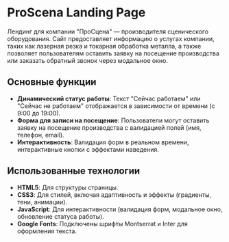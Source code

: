 # ProScena Landing Page

Лендинг для компании "ПроСцена" — производителя сценического оборудования. Сайт предоставляет информацию о услугах компании, таких как лазерная резка и токарная обработка металла, а также позволяет пользователям оставить заявку на посещение производства или заказать обратный звонок через модальное окно.

## Основные функции
- **Динамический статус работы**: Текст "Сейчас работаем" или "Сейчас не работаем" отображается в зависимости от времени (с 9:00 до 19:00).
- **Форма для записи на посещение**: Пользователи могут оставить заявку на посещение производства с валидацией полей (имя, телефон, email).
- **Интерактивность**: Валидация форм в реальном времени, интерактивные кнопки с эффектами наведения.

## Использованные технологии
- **HTML5**: Для структуры страницы.
- **CSS3**: Для стилей, включая адаптивность и эффекты (градиенты, тени, анимации).
- **JavaScript**: Для интерактивности (валидация форм, модальное окно, обновление статуса работы).
- **Google Fonts**: Подключены шрифты Montserrat и Inter для оформления текста.
